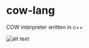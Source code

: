# cow-lang

COW interpreter written in c++

![alt text](https://media.discordapp.net/attachments/751511097462358106/1116539976721629256/image.png)
